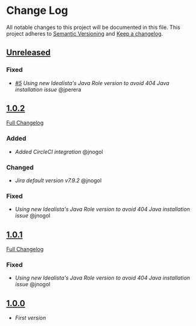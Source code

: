 # Change Log

All notable changes to this project will be documented in this file.
This project adheres to [Semantic Versioning](http://semver.org/) and [Keep a changelog](https://github.com/olivierlacan/keep-a-changelog).

## [Unreleased](https://github.com/idealista/jira-role/tree/develop)
### Fixed
- *[#5](https://github.com/idealista/jira-role/issues/5) Using new Idealista's Java Role version to avoid 404 Java installation issue* @jperera

## [1.0.2](https://github.com/idealista/jira-role/tree/1.0.2)
[Full Changelog](https://github.com/idealista/jira-role/compare/1.0.1...1.0.2)
### Added
- *Added CircleCI integration* @jnogol

### Changed
- *Jira default version v7.9.2* @jnogol

### Fixed
- *Using new Idealista's Java Role version to avoid 404 Java installation issue* @jnogol

## [1.0.1](https://github.com/idealista/jira-role/tree/1.0.1)
[Full Changelog](https://github.com/idealista/jira-role/compare/1.0.0...1.0.1)
### Fixed
- *Using new Idealista's Java Role version to avoid 404 Java installation issue* @jnogol

## [1.0.0](https://github.com/idealista/jira-role/tree/1.0.0)
- *First version*
